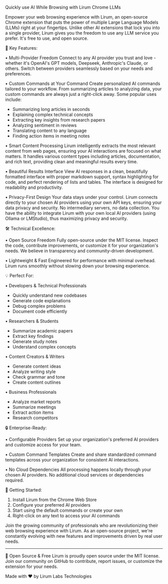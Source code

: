 Quickly use AI While Browsing with Lirum Chrome LLMs

Empower your web browsing experience with Lirum, an open-source Chrome extension that puts the power of multiple Large Language Models (LLMs) right at your fingertips. Unlike other AI extensions that lock you into a single provider, Lirum gives you the freedom to use any LLM service you prefer. It's free to use, and open source.

🎯 Key Features:

• Multi-Provider Freedom
Connect to any AI provider you trust and love - whether it's OpenAI's GPT models, Deepseek, Anthropic's Claude, or others. Switch between providers seamlessly based on your needs and preferences.

• Custom Commands at Your Command
Create personalized AI commands tailored to your workflow. From summarizing articles to analyzing data, your custom commands are always just a right-click away. Some popular uses include:
- Summarizing long articles in seconds
- Explaining complex technical concepts
- Extracting key insights from research papers
- Analyzing sentiment in reviews
- Translating content to any language
- Finding action items in meeting notes

• Smart Content Processing
Lirum intelligently extracts the most relevant content from web pages, ensuring your AI interactions are focused on what matters. It handles various content types including articles, documentation, and rich text, providing clean and meaningful results every time.

• Beautiful Results Interface
View AI responses in a clean, beautifully formatted interface with proper markdown support, syntax highlighting for code, and perfect rendering of lists and tables. The interface is designed for readability and productivity.

• Privacy-First Design
Your data stays under your control. Lirum connects directly to your chosen AI providers using your own API keys, ensuring your data privacy and security. No intermediary servers, no data collection.
You have the ability to integrate Lirum with your own local AI providers (using Ollama or LMStudio), thus maximizing privacy and security.

🛠️ Technical Excellence:

• Open Source Freedom
Fully open-source under the MIT license. Inspect the code, contribute improvements, or customize it for your organization's needs. We believe in transparency and community-driven development.

• Lightweight & Fast
Engineered for performance with minimal overhead. Lirum runs smoothly without slowing down your browsing experience.

💡 Perfect For:

• Developers & Technical Professionals
- Quickly understand new codebases
- Generate code explanations
- Debug complex problems
- Document code efficiently

• Researchers & Students
- Summarize academic papers
- Extract key findings
- Generate study notes
- Understand complex concepts

• Content Creators & Writers
- Generate content ideas
- Analyze writing style
- Check grammar and tone
- Create content outlines

• Business Professionals
- Analyze market reports
- Summarize meetings
- Extract action items
- Research competitors

🔒 Enterprise-Ready:

• Configurable Providers
Set up your organization's preferred AI providers and customize access for your team.

• Custom Command Templates
Create and share standardized command templates across your organization for consistent AI interactions.

• No Cloud Dependencies
All processing happens locally through your chosen AI providers. No additional cloud services or dependencies required.

🚀 Getting Started:

1. Install Lirum from the Chrome Web Store
2. Configure your preferred AI providers
3. Start using the default commands or create your own
4. Right-click on any text to access your AI commands

Join the growing community of professionals who are revolutionizing their web browsing experience with Lirum. As an open-source project, we're constantly evolving with new features and improvements driven by real user needs.

---
🌟 Open Source & Free
Lirum is proudly open source under the MIT license. Join our community on GitHub to contribute, report issues, or customize the extension for your needs.

Made with ❤️ by Lirum Labs Technologies